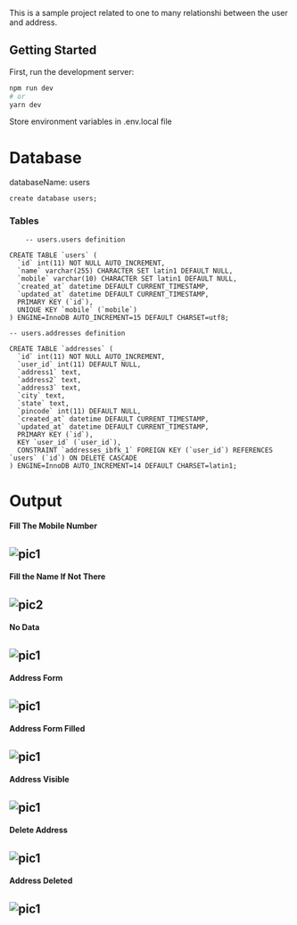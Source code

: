 This is a sample project related to one to many relationshi between the user and address.

## Getting Started

First, run the development server:

```bash
npm run dev
# or
yarn dev
```
Store environment variables in .env.local file

# Database
databaseName: users
```
create database users;
```
### Tables

```
    -- users.users definition

CREATE TABLE `users` (
  `id` int(11) NOT NULL AUTO_INCREMENT,
  `name` varchar(255) CHARACTER SET latin1 DEFAULT NULL,
  `mobile` varchar(10) CHARACTER SET latin1 DEFAULT NULL,
  `created_at` datetime DEFAULT CURRENT_TIMESTAMP,
  `updated_at` datetime DEFAULT CURRENT_TIMESTAMP,
  PRIMARY KEY (`id`),
  UNIQUE KEY `mobile` (`mobile`)
) ENGINE=InnoDB AUTO_INCREMENT=15 DEFAULT CHARSET=utf8;
```

```
-- users.addresses definition

CREATE TABLE `addresses` (
  `id` int(11) NOT NULL AUTO_INCREMENT,
  `user_id` int(11) DEFAULT NULL,
  `address1` text,
  `address2` text,
  `address3` text,
  `city` text,
  `state` text,
  `pincode` int(11) DEFAULT NULL,
  `created_at` datetime DEFAULT CURRENT_TIMESTAMP,
  `updated_at` datetime DEFAULT CURRENT_TIMESTAMP,
  PRIMARY KEY (`id`),
  KEY `user_id` (`user_id`),
  CONSTRAINT `addresses_ibfk_1` FOREIGN KEY (`user_id`) REFERENCES `users` (`id`) ON DELETE CASCADE
) ENGINE=InnoDB AUTO_INCREMENT=14 DEFAULT CHARSET=latin1;
```






# Output
#### Fill The Mobile Number
![pic1](https://github.com/rohitdas13595/smoke-trees/blob/main/output/landing.png)
---
#### Fill the Name If Not There
![pic2](https://github.com/rohitdas13595/smoke-trees/blob/main/output/1.png)
---
#### No Data
![pic1](https://github.com/rohitdas13595/smoke-trees/blob/main/output/2.png)
---
#### Address Form
![pic1](https://github.com/rohitdas13595/smoke-trees/blob/main/output/3.png)
---
#### Address Form Filled
![pic1](https://github.com/rohitdas13595/smoke-trees/blob/main/output/4.png)
---
#### Address Visible
![pic1](https://github.com/rohitdas13595/smoke-trees/blob/main/output/5.png)
---
#### Delete Address
![pic1](https://github.com/rohitdas13595/smoke-trees/blob/main/output/6.png)
---
#### Address Deleted
![pic1](https://github.com/rohitdas13595/smoke-trees/blob/main/output/7.png)
---



